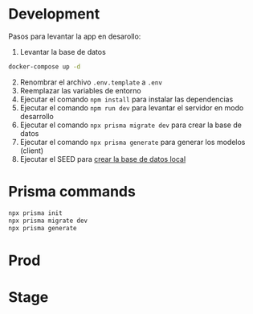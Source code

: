 # Development

Pasos para levantar la app en desarollo:

1. Levantar la base de datos

```bash
docker-compose up -d
```

2. Renombrar el archivo `.env.template` a `.env`
3. Reemplazar las variables de entorno
4. Ejecutar el comando `npm install` para instalar las dependencias
5. Ejecutar el comando `npm run dev` para levantar el servidor en modo desarrollo
6. Ejecutar el comando `npx prisma migrate dev` para crear la base de datos
7. Ejecutar el comando `npx prisma generate` para generar los modelos (client)
8. Ejecutar el SEED para [crear la base de datos local](localhost:3000/api/seed)

# Prisma commands

```bash
npx prisma init
npx prisma migrate dev
npx prisma generate
```

# Prod

# Stage
